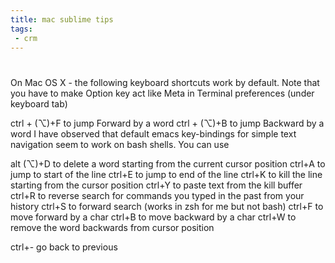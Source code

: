 ```yaml
---
title: mac sublime tips
tags:
 - crm
---
```



#
On Mac OS X - the following keyboard shortcuts work by default. Note that you have to make Option key act like Meta in Terminal preferences (under keyboard tab)

ctrl + (⌥)+F to jump Forward by a word
ctrl + (⌥)+B to jump Backward by a word
I have observed that default emacs key-bindings for simple text navigation seem to work on bash shells. You can use

alt (⌥)+D to delete a word starting from the current cursor position
ctrl+A to jump to start of the line
ctrl+E to jump to end of the line
ctrl+K to kill the line starting from the cursor position
ctrl+Y to paste text from the kill buffer
ctrl+R to reverse search for commands you typed in the past from your history
ctrl+S to forward search (works in zsh for me but not bash)
ctrl+F to move forward by a char
ctrl+B to move backward by a char
ctrl+W to remove the word backwards from cursor position

ctrl+- go back to previous
